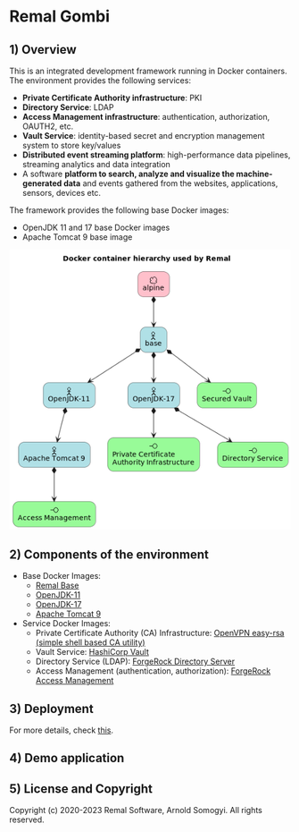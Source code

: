 # Remal Gombi

## 1) Overview
This is an integrated development framework running in Docker containers.
The environment provides the following services:
- **Private Certificate Authority infrastructure**: PKI
- **Directory Service**: LDAP
- **Access Management infrastructure**: authentication, authorization, OAUTH2, etc.
- **Vault Service**: identity-based secret and encryption management system to store key/values
- **Distributed event streaming platform**: high-performance data pipelines, streaming analytics and data integration
- A software **platform to search, analyze and visualize the machine-generated data** and events gathered from the websites, applications, sensors, devices etc.

The framework provides the following base Docker images:
- OpenJDK 11 and 17 base Docker images
- Apache Tomcat 9 base image

![docker image hierarchy](docs/uml/docker/docker-image-hierarchy.png)

## 2) Components of the environment
* Base Docker Images:
  * [Remal Base](docker/base)
  * [OpenJDK-11](docker/java/openjdk-11)
  * [OpenJDK-17](docker/java/openjdk-17)
  * [Apache Tomcat 9](docker/tomcat/tomcat-9)
* Service Docker Images:
  * Private Certificate Authority (CA) Infrastructure: [OpenVPN easy-rsa (simple shell based CA utility)](docker/pki/easy-rsa-pki)
  * Vault Service: [HashiCorp Vault](docker/vault/hcp-vault)
  * Directory Service (LDAP): [ForgeRock Directory Server](docker/forgerock/forgerock-ds)
  * Access Management (authentication, authorization): [ForgeRock Access Management](docker/forgerock/forgerock-am)

## 3) Deployment 
For more details, check [this](docker/README.md).

## 4) Demo application

## 5) License and Copyright
Copyright (c) 2020-2023 Remal Software, Arnold Somogyi. All rights reserved.
